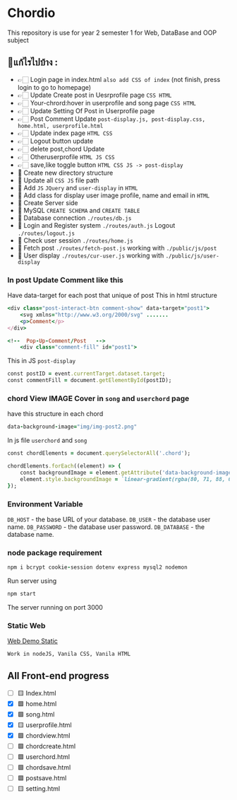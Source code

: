 # Chordio
This repository is use for year 2 semester 1 for Web, DataBase and OOP subject

## 📝แก้ไรไปบ้าง :
  - 👉🏻 Login page in index.html `also add CSS of index` (not finish, press login to go to homepage)
  - 👉🏻 Update Create post in Uesrprofile page  `CSS HTML`
  - 👉🏻 Your-chrord:hover in userprofile and song page `CSS HTML`
  - 👉🏻 Update Setting Of Post in Userprofile page
  - 👉🏻 Post Comment Update `post-display.js, post-display.css, home.html, userprofile.html`
  - 👉🏻 Update index page `HTML CSS`
  - 👉🏻 Logout button update
  - 👉🏻 delete post,chord Update
  - 👉🏻 Otheruserprofile `HTML JS CSS`
  - 👉🏻 save,like toggle button `HTML CSS JS -> post-display`
  - 🔧 Create new directory structure 
  - 🔧 Update all `CSS JS` file path
  - 🔧 Add `JS` `JQuery` and `user-display` in `HTML`
  - 🔧 Add class for display user image profile, name and email in `HTML`
  - 🔧 Create Server side
  - 🔧 MySQL `CREATE SCHEMA` and `CREATE TABLE`
  - 🔧 Database connection `./routes/db.js`
  - 🔧 Login and Register system `./routes/auth.js` Logout `./routes/logout.js`
  - 🔧 Check user session `./routes/home.js`
  - 🔧 Fetch post `./routes/fetch-post.js` working with `./public/js/post`
  - 🔧 User display `./routes/cur-user.js` working with `./public/js/user-display`


### In post Update Comment like this
Have data-target for each post that unique of post This in html structure
``` ruby
<div class="post-interact-btn comment-show" data-target="post1">
    <svg xmlns="http://www.w3.org/2000/svg" .......
    <p>Comment</p>
</div>

<!--  Pop-Up-Comment/Post   -->
    <div class="comment-fill" id="post1">
```
This in JS `post-display`
``` ruby
const postID = event.currentTarget.dataset.target;
const commentFill = document.getElementById(postID);
```

### chord View IMAGE Cover in `song` and `userchord` page
have this structure in each chord 
``` ruby
data-background-image="img/img-post2.png"
```
In js file `userchord` and `song`
``` ruby
const chordElements = document.querySelectorAll('.chord');

chordElements.forEach((element) => {
    const backgroundImage = element.getAttribute('data-background-image');
    element.style.backgroundImage = `linear-gradient(rgba(80, 71, 88, 0.267), #25243b), url(${backgroundImage})`;
});
```

### Environment Variable
`DB_HOST` - the base URL of your database.
`DB_USER` - the database user name.
`DB_PASSWORD` - the database user password.
`DB_DATABASE` - the database name.

### node package requirement 
``` ruby
npm i bcrypt cookie-session dotenv express mysql2 nodemon
```
Run server using
``` ruby
npm start
```
The server running on port 3000

### Static Web
[Web Demo Static](https://y2-webapp-music.github.io/Chordio/)

`Work in nodeJS, Vanila CSS, Vanila HTML`

## All Front-end progress
- [ ] 🟨 Index.html
- [x] 🟩 home.html
- [x] 🟩 song.html
- [x] 🟨 userprofile.html
- [x] 🟩 chordview.html
- [ ] 🟩 chordcreate.html
- [ ] 🟩 userchord.html
- [ ] 🟩 chordsave.html
- [ ] 🟩 postsave.html
- [ ] 🟨 setting.html
